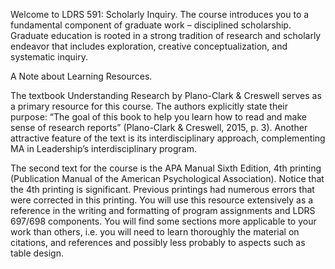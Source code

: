 Welcome to LDRS 591:  Scholarly Inquiry.  The course introduces you to a fundamental component of graduate work – disciplined scholarship.  Graduate education is rooted in a strong tradition of research and scholarly endeavor that includes exploration, creative conceptualization, and systematic inquiry.



A Note about Learning Resources.

The textbook Understanding Research by Plano-Clark & Creswell serves as a primary resource for this course.  The authors explicitly state their purpose: “The goal of  this book to help you learn how to read and make sense of research reports” \(Plano-Clark & Creswell, 2015, p. 3\).  Another attractive feature of the text is its interdisciplinary approach, complementing MA in Leadership’s interdisciplinary program.

The second text for the course is the APA Manual Sixth Edition, 4th printing \(Publication Manual of the American Psychological Association\). Notice that the 4th printing is significant.  Previous printings had numerous errors that were corrected in this printing.  You will use this resource extensively as a reference in the writing and formatting of program assignments and LDRS 697/698 components.  You will find some sections more applicable to your work than others, i.e. you will need to learn thoroughly the material on citations, and references and possibly less probably to aspects such as table design.

